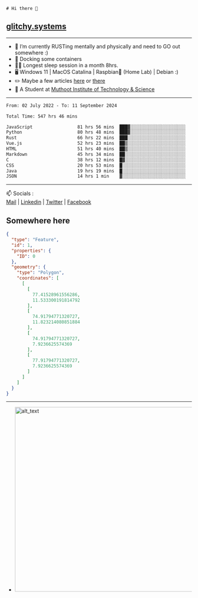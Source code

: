 ```
# Hi there 👋
```
## [glitchy.systems](https://glitchy.systems)
---

- 🌱 I’m currently RUSTing mentally and physically and need to GO out somewhere :)
- 🐋 Docking some containers
- 😶‍🌫️ Longest sleep session in a month 8hrs.
- 🖥️ Windows 11 | MacOS Catalina | Raspbian🥧 (Home Lab) | Debian :)
- ✏️ Maybe a few articles [here](https://medium.com/@advaithnarayanan8) or [there](https://medium.com/@advaithnarayanan8)
- 📑 A Student at [Muthoot Institute of Technology & Science](https://mgmits.ac.in/)



---

<!--START_SECTION:waka-->

```txt
From: 02 July 2022 - To: 11 September 2024

Total Time: 547 hrs 46 mins

JavaScript                 81 hrs 56 mins  ███▓░░░░░░░░░░░░░░░░░░░░░   14.96 %
Python                     80 hrs 48 mins  ███▓░░░░░░░░░░░░░░░░░░░░░   14.75 %
Rust                       66 hrs 22 mins  ███░░░░░░░░░░░░░░░░░░░░░░   12.12 %
Vue.js                     52 hrs 23 mins  ██▒░░░░░░░░░░░░░░░░░░░░░░   09.56 %
HTML                       51 hrs 40 mins  ██▒░░░░░░░░░░░░░░░░░░░░░░   09.43 %
Markdown                   45 hrs 34 mins  ██░░░░░░░░░░░░░░░░░░░░░░░   08.32 %
C                          38 hrs 12 mins  █▓░░░░░░░░░░░░░░░░░░░░░░░   06.97 %
CSS                        20 hrs 53 mins  █░░░░░░░░░░░░░░░░░░░░░░░░   03.82 %
Java                       19 hrs 19 mins  █░░░░░░░░░░░░░░░░░░░░░░░░   03.53 %
JSON                       14 hrs 1 min    ▓░░░░░░░░░░░░░░░░░░░░░░░░   02.56 %
```

<!--END_SECTION:waka-->

---

📫 Socials :<br>
[Mail](mailto:advaith@glitchy.systems) | [Linkedin](https://www.linkedin.com/in/advaith-narayanan-a72152214/) | [Twitter](https://twitter.com/advaithnarayan) | [Facebook](https://screenmessage.com/qinq)

## Somewhere here

```geojson
{
  "type": "Feature",
  "id": 1,
  "properties": {
    "ID": 0
  },
  "geometry": {
    "type": "Polygon",
    "coordinates": [
      [
        [
          77.41528961556286,
          11.533300191814792
        ],
        [
          74.91794771320727,
          11.823214080851884
        ],
        [
          74.91794771320727,
          7.9236625574369
        ],
        [
          77.91794771320727,
          7.9236625574369
        ]
      ]
    ]
  }
}
```


--- 
- [<img alt="alt_text" width="500px" src="https://valid.x86.fr/cache/banner/xv24bv-6.png" />](https://valid.x86.fr/xv24bv)


